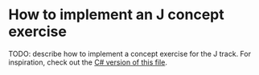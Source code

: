 # How to implement an J concept exercise

TODO: describe how to implement a concept exercise for the J track. For inspiration, check out the [C# version of this file][csharp-implementing].

[csharp-implementing]: https://github.com/exercism/v3/blob/main/csharp/reference/implementing-a-concept-exercise.md

